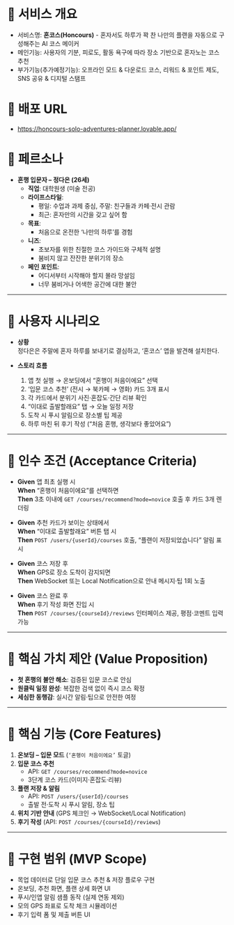 # 📌 서비스 개요

- 서비스명: **혼코스(Honcours)** - 혼자서도 하루가 꽉 찬 나만의 플랜을 자동으로 구성해주는 AI 코스 메이커
- 메인기능: 사용자의 기분, 피로도, 활동 욕구에 따라 장소 기반으로 혼자노는 코스 추천
- 부가기능(추가예정기능): 오프라인 모드 & 다운로드 코스, 리워드 & 포인트 제도, SNS 공유 & 디지털 스탬프

# 📌 배포 URL

- https://honcours-solo-adventures-planner.lovable.app/

# 📌 페르소나

- **혼행 입문자 – 정다은 (26세)**
  - **직업**: 대학원생 (미술 전공)
  - **라이프스타일**:
    - 평일: 수업과 과제 중심, 주말: 친구들과 카페·전시 관람
    - 최근: 혼자만의 시간을 갖고 싶어 함
  - **목표**:
    - 처음으로 온전한 ‘나만의 하루’를 경험
  - **니즈**:
    - 초보자를 위한 친절한 코스 가이드와 구체적 설명
    - 붐비지 않고 잔잔한 분위기의 장소
  - **페인 포인트**:
    - 어디서부터 시작해야 할지 몰라 망설임
    - 너무 붐비거나 어색한 공간에 대한 불안

---

# 📌 사용자 시나리오

- **상황**  
  정다은은 주말에 혼자 하루를 보내기로 결심하고, ‘혼코스’ 앱을 발견해 설치한다.

- **스토리 흐름**
  1. 앱 첫 실행 → 온보딩에서 “혼행이 처음이에요” 선택
  2. ‘입문 코스 추천’ (전시 → 북카페 → 영화) 카드 3개 표시
  3. 각 카드에서 분위기 사진·혼잡도·간단 리뷰 확인
  4. “이대로 출발할래요” 탭 → 오늘 일정 저장
  5. 도착 시 푸시 알림으로 장소별 팁 제공
  6. 하루 마친 뒤 후기 작성 (“처음 혼행, 생각보다 좋았어요”)

---

# 📌 인수 조건 (Acceptance Criteria)

- **Given** 앱 최초 실행 시  
  **When** “혼행이 처음이에요”를 선택하면  
  **Then** 3초 이내에 `GET /courses/recommend?mode=novice` 호출 후 카드 3개 렌더링

- **Given** 추천 카드가 보이는 상태에서  
  **When** “이대로 출발할래요” 버튼 탭 시  
  **Then** `POST /users/{userId}/courses` 호출, “플랜이 저장되었습니다” 알림 표시

- **Given** 코스 저장 후  
  **When** GPS로 장소 도착이 감지되면  
  **Then** WebSocket 또는 Local Notification으로 안내 메시지·팁 1회 노출

- **Given** 코스 완료 후  
  **When** 후기 작성 화면 진입 시  
  **Then** `POST /courses/{courseId}/reviews` 인터페이스 제공, 평점·코멘트 입력 가능

---

# 📌 핵심 가치 제안 (Value Proposition)

- **첫 혼행의 불안 해소**: 검증된 입문 코스로 안심
- **원클릭 일정 완성**: 복잡한 검색 없이 즉시 코스 확정
- **세심한 동행감**: 실시간 알림·팁으로 안전한 여정

---

# 📌 핵심 기능 (Core Features)

1. **온보딩 – 입문 모드** (`‘혼행이 처음이에요’` 토글)
2. **입문 코스 추천**
   - API: `GET /courses/recommend?mode=novice`
   - 3단계 코스 카드(이미지·혼잡도·리뷰)
3. **플랜 저장 & 알림**
   - API: `POST /users/{userId}/courses`
   - 출발 전·도착 시 푸시 알림, 장소 팁
4. **위치 기반 안내** (GPS 체크인 → WebSocket/Local Notification)
5. **후기 작성** (API: `POST /courses/{courseId}/reviews`)

---

# 📌 구현 범위 (MVP Scope)

- 목업 데이터로 단일 입문 코스 추천 & 저장 플로우 구현
- 온보딩, 추천 화면, 플랜 상세 화면 UI
- 푸시/인앱 알림 샘플 동작 (실제 연동 제외)
- 모의 GPS 좌표로 도착 체크 시뮬레이션
- 후기 입력 폼 및 제출 버튼 UI
